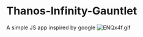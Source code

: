 # Thanos-Infinity-Gauntlet
A simple JS app inspired by google
![ENQx4f.gif](https://s2.ax1x.com/2019/05/02/ENQx4f.gif)

